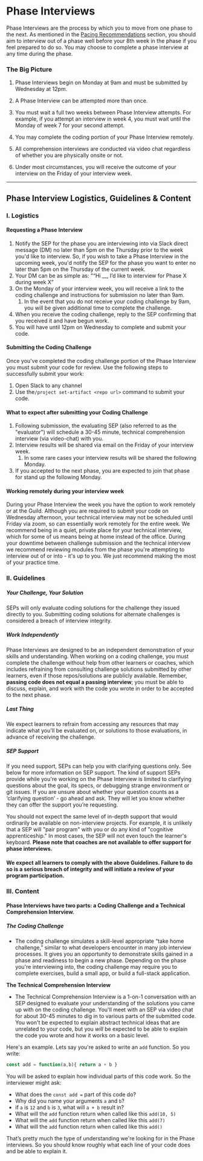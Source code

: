 # Phase Interviews

Phase Interviews are the process by which you to move from one phase to the next. As mentioned in the [Pacing Recommendations](/Learning/pacing.md) section, you should aim to interview out of a phase well before your 8th week in the phase if you feel prepared to do so. You may choose to complete a phase interview at any time during the phase.

### The Big Picture

1. Phase Interviews begin on Monday at 9am and must be submitted by Wednesday at 12pm.

2. A Phase Interview can be attempted more than once.

3. You must wait a full two weeks between Phase Interview attempts. For example, if you attempt an interview in week 4, you must wait until the Monday of week 7 for your second attempt.
4. You may complete the coding portion of your Phase Interview remotely.
5. All comprehension interviews are conducted via video chat regardless of whether you are physically onsite or not.
6. Under most circumstances, you will receive the outcome of your interview on the Friday of your interview week.

---

## Phase Interview Logistics, Guidelines & Content

### I. Logistics

#### Requesting a Phase Interview

1. Notify the SEP for the phase you are interviewing into via Slack direct message \(DM\) no later than 5pm on the Thursday prior to the week you'd like to interview. So, if you wish to take a Phase Interview in the upcoming week, you'd notify the SEP for the phase you want to enter no later than 5pm on the Thursday of the current week.
2. Your DM can be as simple as: "“Hi \_\_, I’d like to interview for Phase X during week X”
3. On the Monday of your interview week, you will receive a link to the coding challenge and instructions for submission no later than 9am.
   1. In the event that you do not receive your coding challenge by 9am, you will be given additional time to complete the challenge.
4. When you receive the coding challenge, reply to the SEP confirming that you received it and have begun work.
5. You will have until 12pm on Wednesday to complete and submit your code.

#### Submitting the Coding Challenge

Once you've completed the coding challenge portion of the Phase Interview you must submit your code for review. Use the following steps to successfully submit your work:

1. Open Slack to any channel
2. Use the`/project set-artifact <repo url>` command to submit your code.

#### What to expect after submitting your Coding Challenge

1. Following submission, the evaluating SEP \(also referred to as the "evaluator"\) will schedule a 30-45 minute, technical comprehension interview \(via video-chat\) with you.
2. Interview results will be shared via email on the Friday of your interview week.
   1. In some rare cases your interview results will be shared the following Monday.
3. If you accepted to the next phase, you are expected to join that phase for stand up the following Monday.

#### Working remotely during your interview week

During your Phase Interview the week you have the option to work remotely or at the Guild. Although you are required to submit your code on Wednesday afternoon, your technical interview may not be scheduled until Friday via zoom, so can essentially work remotely for the entire week. We recommend being in a quiet, private place for your technical interview, which for some of us means being at home instead of the office. During your downtime between challenge submission and the technical interview we recommend reviewing modules from the phase you're attempting to interview out of or into - it's up to you. We just recommend making the most of your practice time.

### II. Guidelines

##### Your Challenge, Your Solution

SEPs will only evaluate coding solutions for the challenge they issued directly to you. Submitting coding solutions for alternate challenges is considered a breach of interview integrity.

##### Work Independently

Phase Interviews are designed to be an independent demonstration of your skills and understanding. When working on a coding challenge, you must complete the challenge without help from other learners or coaches, which includes refraining from consulting challenge solutions submitted by other learners, even if those repos/solutions are publicly available. Remember, **passing code does not equal a passing interview**; you must be able to discuss, explain, and work with the code you wrote in order to be accepted to the next phase.

##### Last Thing

We expect learners to refrain from accessing any resources that may indicate what you'll be evaluated on, or solutions to those evaluations, in advance of receiving the challenge.

##### SEP Support

If you need support, SEPs can help you with clarifying questions only. See below for more information on SEP support. The kind of support SEPs provide while you're working on the Phase Interview is limited to clarifying questions about the goal, its specs, or debugging strange environment or git issues. If you are unsure about whether your question counts as a ‘clarifying question’ - go ahead and ask. They will let you know whether they can offer the support you’re requesting.

You should not expect the same level of in-depth support that would ordinarily be available on non-interview projects. For example, it is unlikely that a SEP will "pair program" with you or do any kind of "cognitive apprenticeship." In most cases, the SEP will not even touch the learner's keyboard. **Please note that coaches are not available to offer support for phase interviews.**

#### We expect all learners to comply with the above Guidelines. Failure to do so is a serious breach of integrity and will initiate a review of your program participation.

### III. Content

#### Phase Interviews have two parts: a Coding Challenge and a Technical Comprehension Interview.

##### The Coding Challenge

* The coding challenge simulates a skill-level appropriate “take home challenge,” similar to what developers encounter in many job interview processes. It gives you an opportunity to demonstrate skills gained in a phase and readiness to begin a new phase. Depending on the phase you're interviewing into, the coding challenge may require you to complete exercises, build a small app, or build a full-stack application.

**The Technical Comprehension Interview**

* The Technical Comprehension Interview is a 1-on-1 conversation with an SEP designed to evaluate your understanding of the solutions you came up with on the coding challenge. You'll meet with an SEP via video chat for about 30-45 minutes to dig in to various parts of the submitted code. You won't be expected to explain abstract technical ideas that are unrelated to your code, but you _will_ be expected to be able to explain the code you wrote and how it works on a basic level.

Here's an example. Lets say you're asked to write an `add` function. So you write:

```js
const add = function(a,b){ return a + b }
```

You will be asked to explain how individual parts of this code work. So the interviewer might ask:

* What does the `const add =` part of this code do?
* Why did you name your arguments `a` and `b`?
* if `a` is `12` and `b` is `3`, what will `a + b` result in?
* What will the `add` function return when called like this `add(10, 5)`
* What will the `add` function return when called like this `add(7)`
* What will the `add` function return when called like this `add()`

That’s pretty much the type of understanding we're looking for in the Phase interviews. So you should know roughly what each line of your code does and be able to explain it.

###

###

####

###

